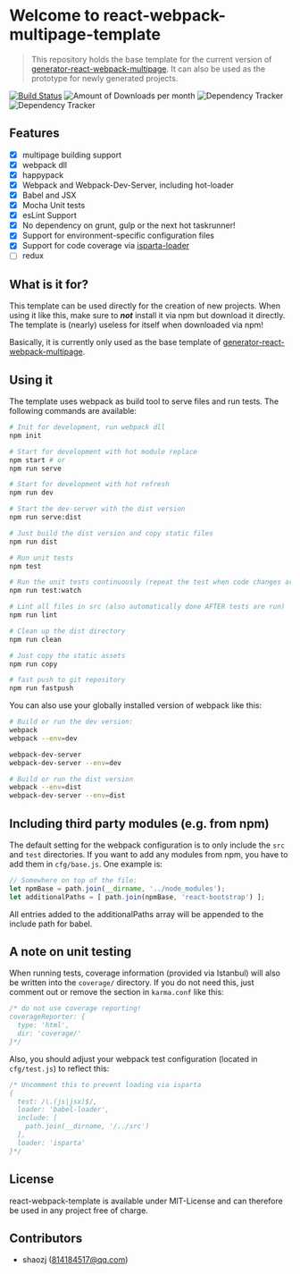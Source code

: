 # Welcome to react-webpack-multipage-template


> This repository holds the base template for the current version of [generator-react-webpack-multipage](https://github.com/shaozj/generator-react-webpack).
It can also be used as the prototype for newly generated projects.

[![Build Status](https://travis-ci.org/react-webpack-generators/react-webpack-template.svg)](https://github.com/shaozj/react-webpack-multipage-template)  ![Amount of Downloads per month](https://img.shields.io/npm/dm/react-webpack-template.svg "Amount of Downloads") ![Dependency Tracker](https://img.shields.io/david/react-webpack-generators/react-webpack-template.svg "Dependency Tracker") ![Dependency Tracker](https://img.shields.io/david/dev/react-webpack-generators/react-webpack-template.svg "Dependency Tracker")

## Features

- [x] multipage building support
- [x] webpack dll
- [x] happypack
- [x] Webpack and Webpack-Dev-Server, including hot-loader
- [x] Babel and JSX
- [x] Mocha Unit tests
- [x] esLint Support
- [x] No dependency on grunt, gulp or the next hot taskrunner!
- [x] Support for environment-specific configuration files
- [x] Support for code coverage via [isparta-loader](https://github.com/deepsweet/isparta-loader)
- [ ] redux

## What is it for?

This template can be used directly for the creation of new projects. When using it like this, make sure to ___not___ install it via npm but download it directly. The template is (nearly) useless for itself when downloaded via npm!

Basically, it is currently only used as the base template of [generator-react-webpack-multipage](https://github.com/shaozj/generator-react-webpack).

## Using it

The template uses webpack as build tool to serve files and run tests. The following commands are available:

```bash
# Init for development, run webpack dll
npm init

# Start for development with hot module replace
npm start # or
npm run serve

# Start for development with hot refresh
npm run dev

# Start the dev-server with the dist version
npm run serve:dist

# Just build the dist version and copy static files
npm run dist

# Run unit tests
npm test

# Run the unit tests continuously (repeat the test when code changes are saved)
npm run test:watch

# Lint all files in src (also automatically done AFTER tests are run)
npm run lint

# Clean up the dist directory
npm run clean

# Just copy the static assets
npm run copy

# fast push to git repository
npm run fastpush
```

You can also use your globally installed version of webpack like this:

```bash
# Build or run the dev version:
webpack
webpack --env=dev

webpack-dev-server
webpack-dev-server --env=dev

# Build or run the dist version
webpack --env=dist
webpack-dev-server --env=dist
```

## Including third party modules (e.g. from npm)

The default setting for the webpack configuration is to only include the ```src``` and ```test``` directories. If you want to add any modules from npm, you have to add them in ```cfg/base.js```. One example is:

```javascript
// Somewhere on top of the file:
let npmBase = path.join(__dirname, '../node_modules');
let additionalPaths = [ path.join(npmBase, 'react-bootstrap') ];
```

All entries added to the additionalPaths array will be appended to the include path for babel.

## A note on unit testing

When running tests, coverage information (provided via Istanbul) will also be written into the ```coverage/``` directory. If you do not need this, just comment out or remove the section in ```karma.conf``` like this:

```javascript
/* do not use coverage reporting!
coverageReporter: {
  type: 'html',
  dir: 'coverage/'
}*/
```

Also, you should adjust your webpack test configuration (located in ```cfg/test.js```) to reflect this:

```javascript
/* Uncomment this to prevent loading via isparta
{
  test: /\.(js|jsx)$/,
  loader: 'babel-loader',
  include: [
    path.join(__dirname, '/../src')
  ],
  loader: 'isparta'
}*/
```

## License

react-webpack-template is available under MIT-License and can therefore be used in any project free of charge.

## Contributors

- shaozj (814184517@qq.com)
